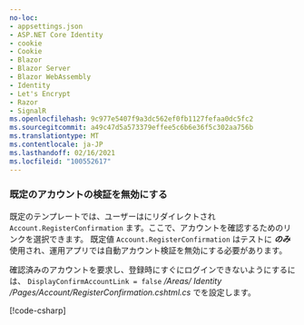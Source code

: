 ```yaml
---
no-loc:
- appsettings.json
- ASP.NET Core Identity
- cookie
- Cookie
- Blazor
- Blazor Server
- Blazor WebAssembly
- Identity
- Let's Encrypt
- Razor
- SignalR
ms.openlocfilehash: 9c977e5407f9a3dc562ef0fb1127fefaa0dc5fc2
ms.sourcegitcommit: a49c47d5a573379effee5c6b6e36f5c302aa756b
ms.translationtype: MT
ms.contentlocale: ja-JP
ms.lasthandoff: 02/16/2021
ms.locfileid: "100552617"
---
```

<a name="ddav"></a>
### <a name="disable-default-account-verification"></a>既定のアカウントの検証を無効にする

既定のテンプレートでは、ユーザーはにリダイレクトされ `Account.RegisterConfirmation` ます。ここで、アカウントを確認するためのリンクを選択できます。 既定値 `Account.RegisterConfirmation` はテストに ***のみ*** 使用され、運用アプリでは自動アカウント検証を無効にする必要があります。

確認済みのアカウントを要求し、登録時にすぐにログインできないようにするには、 `DisplayConfirmAccountLink = false` */Areas/ Identity /Pages/Account/RegisterConfirmation.cshtml.cs* でを設定します。

[!code-csharp[](~/security/authentication/identity/sample/WebApp3/Areas/Identity/Pages/Account/RegisterConfirmation.cshtml.cs?name=snippet&highlight=34)]